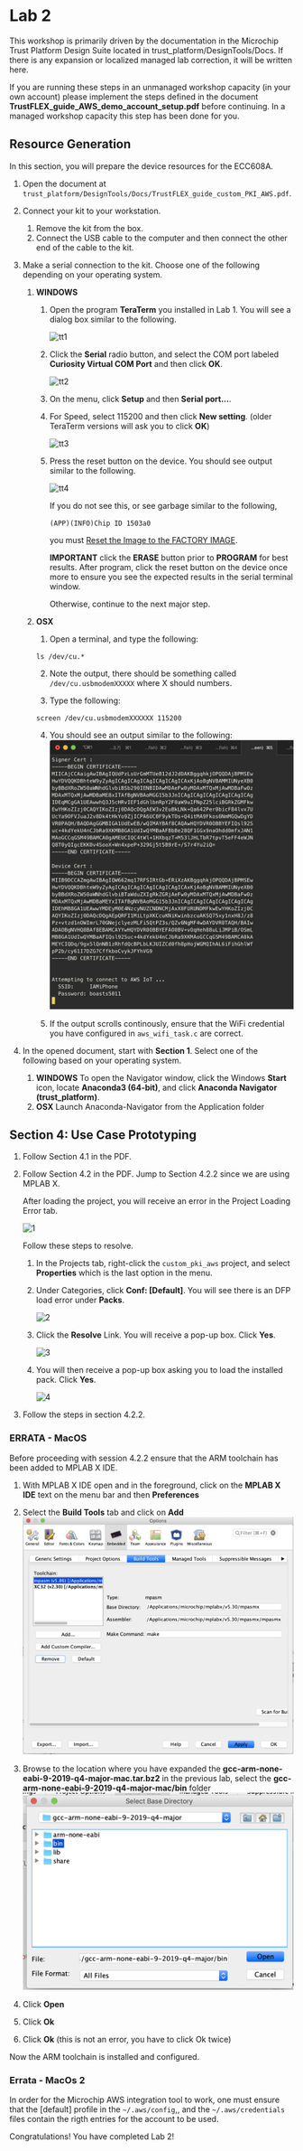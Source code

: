 # Lab 2

This workshop is primarily driven by the documentation in the Microchip Trust Platform Design Suite located in trust_platform/DesignTools/Docs.  If there is any expansion or localized managed lab correction, it will be written here.

If you are running these steps in an unmanaged workshop capacity (in your own account) please implement the steps defined in the document **TrustFLEX_guide_AWS_demo_account_setup.pdf** before continuing.  In a managed workshop capacity this step has been done for you.

## Resource Generation

In this section, you will prepare the device resources for the ECC608A.

1. Open the document at `trust_platform/DesignTools/Docs/TrustFLEX_guide_custom_PKI_AWS.pdf`.
2. Connect your kit to your workstation.
   1. Remove the kit from the box.
   2. Connect the USB cable to the computer and then connect the other end of the cable to the kit.
3. Make a serial connection to the kit.  Choose one of the following depending on your operating system.
   1. **WINDOWS**
      1. Open the program **TeraTerm** you installed in Lab 1.  You will see a dialog box similar to the following.

         ![tt1](workshop-images/2_tt_1.PNG)

      2. Click the **Serial** radio button, and select the COM port labeled **Curiosity Virtual COM Port** and then click **OK**.

         ![tt2](workshop-images/2_tt_2.PNG)

      3. On the menu, click **Setup** and then **Serial port...**.
      4. For Speed, select 115200 and then click **New setting**.  (older TeraTerm versions will ask you to click **OK**)

         ![tt3](workshop-images/2_tt_3.PNG)
      5. Press the reset button on the device.  You should see output similar to the following.

         ![tt4](workshop-images/2_tt_4.PNG)

         If you do not see this, or see garbage similar to the following,

         ```text
         (APP)(INFO)Chip ID 1503a0
         ```

         you must [Reset the Image to the FACTORY IMAGE](https://microchipdeveloper.com/authentication:cryptoauth-factory-reset). 
         
         **IMPORTANT** click the **ERASE** button prior to **PROGRAM** for best results.  After program, click the reset button on the device once more to ensure you see the expected results in the serial terminal window.

         Otherwise, continue to the next major step.
   2. **OSX**
      1. Open a terminal, and type the following:
      ```
      ls /dev/cu.*
      ```

      2. Note the output, there should be something called `/dev/cu.usbmodemXXXXX` where X should numbers. 
      
      3. Type the following:
      ```
      screen /dev/cu.usbmodemXXXXXX 115200
      ```

      4. You should see an output similar to the following:
      ![](workshop-images/lab2.md-2020-01-15-06-35-08.png)

      5. If the output scrolls continously, ensure that the WiFi credential you have configured in `aws_wifi_task.c` are correct. 

2. In the opened document, start with **Section 1**.  Select one of the following based on your operating system.
   1. **WINDOWS** To open the Navigator window, click the Windows **Start** icon, locate **Anaconda3 (64-bit)**, and click **Anaconda Navigator (trust_platform)**.
   2. **OSX** Launch Anaconda-Navigator from the Application folder

## Section 4: Use Case Prototyping

   1. Follow Section 4.1 in the PDF.
   2. Follow Section 4.2 in the PDF.  Jump to Section 4.2.2 since we are using MPLAB X.

      After loading the project, you will receive an error in the Project Loading Error tab.

      ![1](workshop-images/mplabx_config_error.PNG)

      Follow these steps to resolve.

      1. In the Projects tab, right-click the `custom_pki_aws` project, and select **Properties** which is the last option in the menu.
      2. Under Categories, click **Conf: [Default]**.  You will see there is an DFP load error under **Packs**.

         ![2](workshop-images/mplabx_config_error_2.PNG)

      3. Click the **Resolve** Link. You will receive a pop-up box.  Click **Yes**.

         ![3](workshop-images/mplabx_config_error_3.PNG)

      4. You will then receive a pop-up box asking you to load the installed pack.  Click **Yes**.

         ![4](workshop-images/mplabx_config_error_4.PNG)

   3. Follow the steps in section 4.2.2.

### ERRATA - MacOS

Before proceeding with session 4.2.2 ensure that the ARM toolchain has been added to MPLAB X IDE.

1. With MPLAB X IDE open and in the foreground, click on the **MPLAB X IDE** text on the menu bar and then **Preferences**

2. Select the **Build Tools** tab and click on **Add**
![](workshop-images/lab2.md-2020-01-15-06-44-32.png)

3. Browse to the location where you have expanded the **gcc-arm-none-eabi-9-2019-q4-major-mac.tar.bz2** in the previous lab, select the **gcc-arm-none-eabi-9-2019-q4-major-mac/bin** folder
![](workshop-images/lab2.md-2020-01-15-06-46-22.png)

4. Click **Open**

5. Click **Ok**

6. Click **Ok** (this is not an error, you have to click Ok twice)

Now the ARM toolchain is installed and configured.

### Errata - MacOs 2

In order for the Microchip AWS integration tool to work, one must ensure that the [default] profile in the `~/.aws/config`,, and the `~/.aws/credentials` files contain the rigth entries for the account to be used.



Congratulations! You have completed Lab 2!
